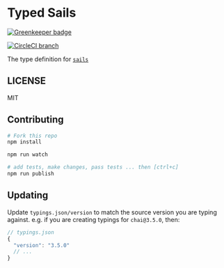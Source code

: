 # Typed Sails

[![Greenkeeper badge](https://badges.greenkeeper.io/effervescentia/typed-sails.svg)](https://greenkeeper.io/)

[![CircleCI branch](https://img.shields.io/circleci/project/effervescentia/typed-sails/master.svg?maxAge=2592000)]()

The type definition for [`sails`](https://github.com/balderdashy/sails)

## LICENSE

MIT

## Contributing

```sh
# Fork this repo
npm install

npm run watch

# add tests, make changes, pass tests ... then [ctrl+c]
npm run publish
```

## Updating

Update `typings.json/version` to match the source version you are typing against.
e.g. if you are creating typings for `chai@3.5.0`, then:
```js
// typings.json
{
  "version": "3.5.0"
  // ...
}
```
